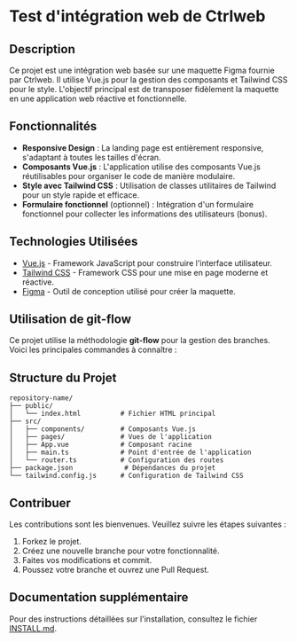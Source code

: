 # Test d'intégration web de Ctrlweb

## Description

Ce projet est une intégration web basée sur une maquette Figma fournie par Ctrlweb. Il utilise Vue.js pour la gestion des composants et Tailwind CSS pour le style. L'objectif principal est de transposer fidèlement la maquette en une application web réactive et fonctionnelle.

## Fonctionnalités

- **Responsive Design** : La landing page est entièrement responsive, s'adaptant à toutes les tailles d'écran.
- **Composants Vue.js** : L'application utilise des composants Vue.js réutilisables pour organiser le code de manière modulaire.
- **Style avec Tailwind CSS** : Utilisation de classes utilitaires de Tailwind pour un style rapide et efficace.
- **Formulaire fonctionnel** (optionnel) : Intégration d'un formulaire fonctionnel pour collecter les informations des utilisateurs (bonus).

## Technologies Utilisées

- [Vue.js](https://vuejs.org/) - Framework JavaScript pour construire l'interface utilisateur.
- [Tailwind CSS](https://tailwindcss.com/) - Framework CSS pour une mise en page moderne et réactive.
- [Figma](https://www.figma.com/) - Outil de conception utilisé pour créer la maquette.

## Utilisation de git-flow

Ce projet utilise la méthodologie **git-flow** pour la gestion des branches. Voici les principales commandes à connaître :

## Structure du Projet

```
repository-name/
├── public/
│   └── index.html          # Fichier HTML principal
├── src/
│   ├── components/         # Composants Vue.js
│   ├── pages/              # Vues de l'application
│   ├── App.vue             # Composant racine
│   ├── main.ts             # Point d'entrée de l'application
│   └── router.ts           # Configuration des routes
├── package.json             # Dépendances du projet
└── tailwind.config.js      # Configuration de Tailwind CSS
```

## Contribuer

Les contributions sont les bienvenues. Veuillez suivre les étapes suivantes :

1. Forkez le projet.
2. Créez une nouvelle branche pour votre fonctionnalité.
3. Faites vos modifications et commit.
4. Poussez votre branche et ouvrez une Pull Request.

## Documentation supplémentaire

Pour des instructions détaillées sur l'installation, consultez le fichier [INSTALL.md](INSTALL.md).
